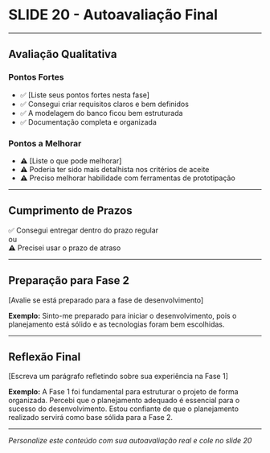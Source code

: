 # SLIDE 20 - Autoavaliação Final

---

## Avaliação Qualitativa

### Pontos Fortes
- ✅ [Liste seus pontos fortes nesta fase]
- ✅ Consegui criar requisitos claros e bem definidos
- ✅ A modelagem do banco ficou bem estruturada
- ✅ Documentação completa e organizada

### Pontos a Melhorar
- ⚠️ [Liste o que pode melhorar]
- ⚠️ Poderia ter sido mais detalhista nos critérios de aceite
- ⚠️ Preciso melhorar habilidade com ferramentas de prototipação

---

## Cumprimento de Prazos

✅ Consegui entregar dentro do prazo regular  
ou  
⚠️ Precisei usar o prazo de atraso

---

## Preparação para Fase 2

[Avalie se está preparado para a fase de desenvolvimento]

**Exemplo:** Sinto-me preparado para iniciar o desenvolvimento, pois o planejamento está sólido e as tecnologias foram bem escolhidas.

---

## Reflexão Final

[Escreva um parágrafo refletindo sobre sua experiência na Fase 1]

**Exemplo:** A Fase 1 foi fundamental para estruturar o projeto de forma organizada. Percebi que o planejamento adequado é essencial para o sucesso do desenvolvimento. Estou confiante de que o planejamento realizado servirá como base sólida para a Fase 2.

---

*Personalize este conteúdo com sua autoavaliação real e cole no slide 20*

